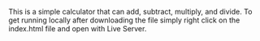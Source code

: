 This is a simple calculator that can add, subtract, multiply, and divide.
To get running locally after downloading the file simply right click on the index.html file and open with Live Server.

